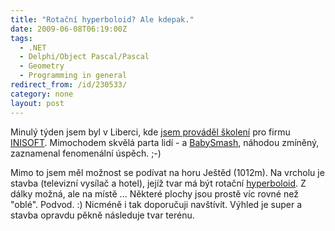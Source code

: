 ```yaml
---
title: "Rotační hyperboloid? Ale kdepak."
date: 2009-06-08T06:19:00Z
tags:
  - .NET
  - Delphi/Object Pascal/Pascal
  - Geometry
  - Programming in general
redirect_from: /id/230533/
category: none
layout: post
---
```

Minulý týden jsem byl v Liberci, kde [jsem prováděl školení][1] pro firmu [INISOFT][2]. Mimochodem skvělá parta lidí - a [BabySmash][3], náhodou zmíněný, zaznamenal fenomenální úspěch. ;-)

Mimo to jsem měl možnost se podívat na horu Ještěd (1012m). Na vrcholu je stavba (televizní vysílač a hotel), jejíž tvar má být rotační [hyperboloid][4]. Z dálky možná, ale na místě ... Některé plochy jsou prostě víc rovné než "oblé". Podvod. :) Nicméně i tak doporučuji navštívít. Výhled je super a stavba opravdu pěkně následuje tvar terénu.

[1]: http://www.x2develop.com/
[2]: http://www.inisoft.cz/
[3]: http://www.hanselman.com/babysmash/
[4]: http://cs.wikipedia.org/wiki/Hyperboloid